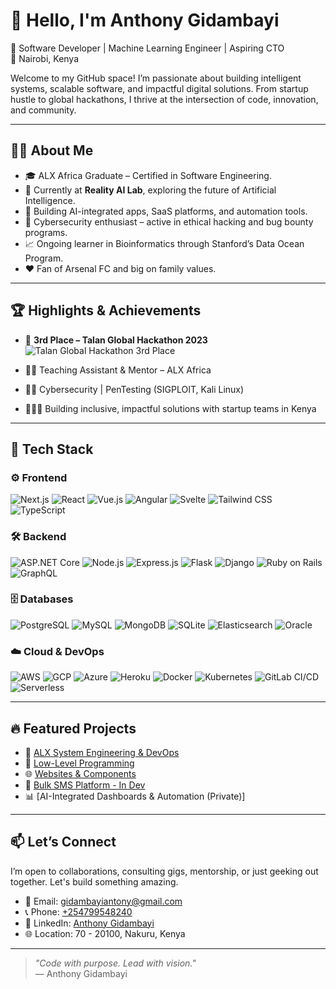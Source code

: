 # 👋 Hello, I'm Anthony Gidambayi

🚀 Software Developer | Machine Learning Engineer | Aspiring CTO  
📍 Nairobi, Kenya  

Welcome to my GitHub space! I’m passionate about building intelligent systems, scalable software, and impactful digital solutions. From startup hustle to global hackathons, I thrive at the intersection of code, innovation, and community.

---

## 👨‍💻 About Me

- 🎓 ALX Africa Graduate – Certified in Software Engineering.
- 💼 Currently at **Reality AI Lab**, exploring the future of Artificial Intelligence.
- 🤖 Building AI-integrated apps, SaaS platforms, and automation tools.
- 🔐 Cybersecurity enthusiast – active in ethical hacking and bug bounty programs.
- 📈 Ongoing learner in Bioinformatics through Stanford’s Data Ocean Program.
- ❤️ Fan of Arsenal FC and big on family values.

---

## 🏆 Highlights & Achievements

- 🥉 **3rd Place – Talan Global Hackathon 2023**  
  ![Talan Global Hackathon 3rd Place](https://drive.google.com/uc?export=view&id=15RVAk1RtT9T6UDfMyBl9BR-rZMTeaod-)

- 👨‍🏫 Teaching Assistant & Mentor – ALX Africa  
- 👨‍🔬 Cybersecurity | PenTesting (SIGPLOIT, Kali Linux)  
- 👨‍👩‍👧 Building inclusive, impactful solutions with startup teams in Kenya  

---

## 🧠 Tech Stack

### ⚙️ Frontend
![Next.js](https://img.shields.io/badge/Next.js-000?style=for-the-badge&logo=nextdotjs)
![React](https://img.shields.io/badge/React-61DAFB?style=for-the-badge&logo=react&logoColor=black)
![Vue.js](https://img.shields.io/badge/Vue.js-4FC08D?style=for-the-badge&logo=vue.js)
![Angular](https://img.shields.io/badge/Angular-DD0031?style=for-the-badge&logo=angular)
![Svelte](https://img.shields.io/badge/Svelte-FF3E00?style=for-the-badge&logo=svelte)
![Tailwind CSS](https://img.shields.io/badge/Tailwind_CSS-38B2AC?style=for-the-badge&logo=tailwind-css)
![TypeScript](https://img.shields.io/badge/TypeScript-3178C6?style=for-the-badge&logo=typescript)

### 🛠 Backend
![ASP.NET Core](https://img.shields.io/badge/ASP.NET_Core-512BD4?style=for-the-badge&logo=dotnet)
![Node.js](https://img.shields.io/badge/Node.js-339933?style=for-the-badge&logo=node.js)
![Express.js](https://img.shields.io/badge/Express.js-000?style=for-the-badge&logo=express)
![Flask](https://img.shields.io/badge/Flask-000?style=for-the-badge&logo=flask)
![Django](https://img.shields.io/badge/Django-092E20?style=for-the-badge&logo=django)
![Ruby on Rails](https://img.shields.io/badge/Ruby_on_Rails-CC0000?style=for-the-badge&logo=ruby-on-rails)
![GraphQL](https://img.shields.io/badge/GraphQL-E10098?style=for-the-badge&logo=graphql)

### 🗄 Databases
![PostgreSQL](https://img.shields.io/badge/PostgreSQL-336791?style=for-the-badge&logo=postgresql)
![MySQL](https://img.shields.io/badge/MySQL-4479A1?style=for-the-badge&logo=mysql)
![MongoDB](https://img.shields.io/badge/MongoDB-47A248?style=for-the-badge&logo=mongodb)
![SQLite](https://img.shields.io/badge/SQLite-003B57?style=for-the-badge&logo=sqlite)
![Elasticsearch](https://img.shields.io/badge/Elasticsearch-005571?style=for-the-badge&logo=elasticsearch)
![Oracle](https://img.shields.io/badge/Oracle-F80000?style=for-the-badge&logo=oracle)

### ☁️ Cloud & DevOps
![AWS](https://img.shields.io/badge/AWS-232F3E?style=for-the-badge&logo=amazon-aws)
![GCP](https://img.shields.io/badge/Google_Cloud-4285F4?style=for-the-badge&logo=google-cloud)
![Azure](https://img.shields.io/badge/Azure-0089D6?style=for-the-badge&logo=microsoft-azure)
![Heroku](https://img.shields.io/badge/Heroku-430098?style=for-the-badge&logo=heroku)
![Docker](https://img.shields.io/badge/Docker-2496ED?style=for-the-badge&logo=docker)
![Kubernetes](https://img.shields.io/badge/Kubernetes-326CE5?style=for-the-badge&logo=kubernetes)
![GitLab CI/CD](https://img.shields.io/badge/GitLab_CI/CD-FCA121?style=for-the-badge&logo=gitlab)
![Serverless](https://img.shields.io/badge/Serverless-FFD800?style=for-the-badge&logo=serverless)

---

## 🔥 Featured Projects

- 📡 [ALX System Engineering & DevOps](https://github.com/gidambayiantony/alx-system_engineering-devops)  
- 🔧 [Low-Level Programming](https://github.com/gidambayiantony/alx-low_level_programming)  
- 🌐 [Websites & Components](https://github.com/gidambayiantony/websitesCodes)  
- 💬 [Bulk SMS Platform - In Dev](https://gitlab.com/stockapp_limited/stockapp_webapp)  
- 📊 [AI-Integrated Dashboards & Automation (Private)]  

---

## 📫 Let’s Connect

I’m open to collaborations, consulting gigs, mentorship, or just geeking out together. Let's build something amazing.

- 📧 Email: [gidambayiantony@gmail.com](mailto:gidambayiantony@gmail.com)  
- 📞 Phone: [+254799548240](tel:+254799548240)  
- 💼 LinkedIn: [Anthony Gidambayi](https://www.linkedin.com/in/antony-gidambayi-6a0145231)  
- 🌐 Location: 70 - 20100, Nakuru, Kenya

---

> _"Code with purpose. Lead with vision."_  
> — Anthony Gidambayi

